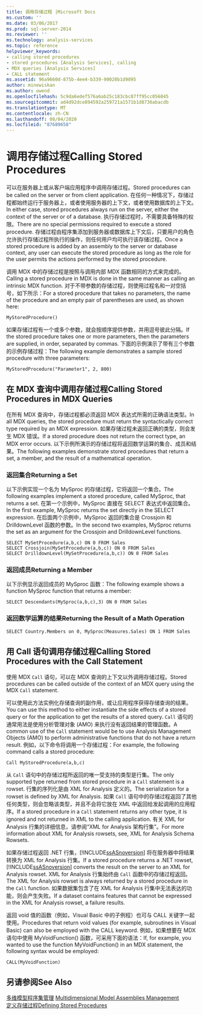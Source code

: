 ```yaml
---
title: 调用存储过程 |Microsoft Docs
ms.custom: ''
ms.date: 03/06/2017
ms.prod: sql-server-2014
ms.reviewer: ''
ms.technology: analysis-services
ms.topic: reference
helpviewer_keywords:
- calling stored procedures
- stored procedures [Analysis Services], calling
- MDX queries [Analysis Services]
- CALL statement
ms.assetid: 96a9660d-875b-4ee4-b339-90020b1d9895
author: minewiskan
ms.author: owend
ms.openlocfilehash: 5c9da6edef576a6ab25c183cbc87ff95cc056845
ms.sourcegitcommit: ad4d92dce894592a259721a1571b1d8736abacdb
ms.translationtype: MT
ms.contentlocale: zh-CN
ms.lasthandoff: 08/04/2020
ms.locfileid: "87689658"
---
```

# <a name="calling-stored-procedures"></a><span data-ttu-id="ada98-102">调用存储过程</span><span class="sxs-lookup"><span data-stu-id="ada98-102">Calling Stored Procedures</span></span>
  <span data-ttu-id="ada98-103">可以在服务器上或从客户端应用程序中调用存储过程。</span><span class="sxs-lookup"><span data-stu-id="ada98-103">Stored procedures can be called on the server or from client application.</span></span> <span data-ttu-id="ada98-104">在任何一种情况下，存储过程都始终运行于服务器上，或者使用服务器的上下文，或者使用数据库的上下文。</span><span class="sxs-lookup"><span data-stu-id="ada98-104">In either case, stored procedures always run on the server, either the context of the server or of a database.</span></span> <span data-ttu-id="ada98-105">执行存储过程时，不需要具备特殊的权限。</span><span class="sxs-lookup"><span data-stu-id="ada98-105">There are no special permissions required to execute a stored procedure.</span></span> <span data-ttu-id="ada98-106">存储过程由程序集添加到服务器或数据库上下文后，只要用户的角色允许执行存储过程所执行的操作，则任何用户均可执行该存储过程。</span><span class="sxs-lookup"><span data-stu-id="ada98-106">Once a stored procedure is added by an assembly to the server or database context, any user can execute the stored procedure as long as the role for the user permits the actions performed by the stored procedure.</span></span>  
  
 <span data-ttu-id="ada98-107">调用 MDX 中的存储过程是按照与调用内部 MDX 函数相同的方式来完成的。</span><span class="sxs-lookup"><span data-stu-id="ada98-107">Calling a stored procedure in MDX is done in the same manner as calling an intrinsic MDX function.</span></span> <span data-ttu-id="ada98-108">对于不带参数的存储过程，则使用过程名和一对空括号，如下所示：</span><span class="sxs-lookup"><span data-stu-id="ada98-108">For a stored procedure that takes no parameters, the name of the procedure and an empty pair of parentheses are used, as shown here:</span></span>  
  
```  
MyStoredProcedure()  
```  
  
 <span data-ttu-id="ada98-109">如果存储过程有一个或多个参数，就会按顺序提供参数，并用逗号彼此分隔。</span><span class="sxs-lookup"><span data-stu-id="ada98-109">If the stored procedure takes one or more parameters, then the parameters are supplied, in order, separated by commas.</span></span> <span data-ttu-id="ada98-110">下面的示例演示了带有三个参数的示例存储过程：</span><span class="sxs-lookup"><span data-stu-id="ada98-110">The following example demonstrates a sample stored procedure with three parameters:</span></span>  
  
```  
MyStoredProcedure("Parameter1", 2, 800)  
```  
  
## <a name="calling-stored-procedures-in-mdx-queries"></a><span data-ttu-id="ada98-111">在 MDX 查询中调用存储过程</span><span class="sxs-lookup"><span data-stu-id="ada98-111">Calling Stored Procedures in MDX Queries</span></span>  
 <span data-ttu-id="ada98-112">在所有 MDX 查询中，存储过程都必须返回 MDX 表达式所需的正确语法类型。</span><span class="sxs-lookup"><span data-stu-id="ada98-112">In all MDX queries, the stored procedure must return the syntactically correct type required by an MDX expression.</span></span> <span data-ttu-id="ada98-113">如果存储过程未返回正确的类型，则会发生 MDX 错误。</span><span class="sxs-lookup"><span data-stu-id="ada98-113">If a stored procedure does not return the correct type, an MDX error occurs.</span></span> <span data-ttu-id="ada98-114">以下示例所演示的存储过程将返回数学运算的集合、成员和结果。</span><span class="sxs-lookup"><span data-stu-id="ada98-114">The following examples demonstrate stored procedures that return a set, a member, and the result of a mathematical operation.</span></span>  
  
### <a name="returning-a-set"></a><span data-ttu-id="ada98-115">返回集合</span><span class="sxs-lookup"><span data-stu-id="ada98-115">Returning a Set</span></span>  
 <span data-ttu-id="ada98-116">以下示例实现一个名为 MySproc 的存储过程，它将返回一个集合。</span><span class="sxs-lookup"><span data-stu-id="ada98-116">The following examples implement a stored procedure, called MySproc, that returns a set.</span></span> <span data-ttu-id="ada98-117">在第一个示例中，MySproc 直接在 SELECT 表达式中返回集合。</span><span class="sxs-lookup"><span data-stu-id="ada98-117">In the first example, MySproc returns the set directly in the SELECT expression.</span></span> <span data-ttu-id="ada98-118">在后面两个示例中，MySproc 返回的集合是 Crossjoin 和 DrilldownLevel 函数的参数。</span><span class="sxs-lookup"><span data-stu-id="ada98-118">In the second two examples, MySproc returns the set as an argument for the Crossjoin and DrilldownLevel functions.</span></span>  
  
```  
SELECT MySetProcedure(a,b,c) ON 0 FROM Sales  
SELECT Crossjoin(MySetProcedure(a,b,c)) ON 0 FROM Sales  
SELECT DrilldownLevel(MySetProcedure(a,b,c)) ON 0 FROM Sales  
```  
  
### <a name="returning-a-member"></a><span data-ttu-id="ada98-119">返回成员</span><span class="sxs-lookup"><span data-stu-id="ada98-119">Returning a Member</span></span>  
 <span data-ttu-id="ada98-120">以下示例显示返回成员的 MySproc 函数：</span><span class="sxs-lookup"><span data-stu-id="ada98-120">The following example shows a function MySproc function that returns a member:</span></span>  
  
```  
SELECT Descendants(MySproc(a,b,c),3) ON 0 FROM Sales  
```  
  
### <a name="returning-the-result-of-a-math-operation"></a><span data-ttu-id="ada98-121">返回数学运算的结果</span><span class="sxs-lookup"><span data-stu-id="ada98-121">Returning the Result of a Math Operation</span></span>  
  
```  
SELECT Country.Members on 0, MySproc(Measures.Sales) ON 1 FROM Sales  
```  
  
## <a name="calling-stored-procedures-with-the-call-statement"></a><span data-ttu-id="ada98-122">用 Call 语句调用存储过程</span><span class="sxs-lookup"><span data-stu-id="ada98-122">Calling Stored Procedures with the Call Statement</span></span>  
 <span data-ttu-id="ada98-123">使用 MDX `Call` 语句，可以在 MDX 查询的上下文以外调用存储过程。</span><span class="sxs-lookup"><span data-stu-id="ada98-123">Stored procedures can be called outside of the context of an MDX query using the MDX `Call` statement.</span></span>  
  
 <span data-ttu-id="ada98-124">可以使用此方法实例化存储查询的副作用，或让应用程序获得存储查询的结果。</span><span class="sxs-lookup"><span data-stu-id="ada98-124">You can use this method to either instantiate the side effects of a stored query or for the application to get the results of a stored query.</span></span> <span data-ttu-id="ada98-125">`Call` 语句的通常用法是使用分析管理对象 (AMO) 来执行没有返回结果的管理函数。</span><span class="sxs-lookup"><span data-stu-id="ada98-125">A common use of the `Call` statement would be to use Analysis Management Objects (AMO) to perform administrative functions that do not have a return result.</span></span> <span data-ttu-id="ada98-126">例如，以下命令将调用一个存储过程：</span><span class="sxs-lookup"><span data-stu-id="ada98-126">For example, the following command calls a stored procedure:</span></span>  
  
```  
Call MyStoredProcedure(a,b,c)  
```  
  
 <span data-ttu-id="ada98-127">从 `Call` 语句中的存储过程所返回的唯一受支持的类型是行集。</span><span class="sxs-lookup"><span data-stu-id="ada98-127">The only supported type returned from stored procedure in a `Call` statement is a rowset.</span></span> <span data-ttu-id="ada98-128">行集的序列化是由 XML for Analysis 定义的。</span><span class="sxs-lookup"><span data-stu-id="ada98-128">The serialization for a rowset is defined by XML for Analysis.</span></span> <span data-ttu-id="ada98-129">如果 `Call` 语句中的存储过程返回了其他任何类型，则会忽略该类型，并且不会将它放在 XML 中返回给发起调用的应用程序。</span><span class="sxs-lookup"><span data-stu-id="ada98-129">If a stored procedure in a `Call` statement returns any other type, it is ignored and not returned in XML to the calling application.</span></span> <span data-ttu-id="ada98-130">有关 XML for Analysis 行集的详细信息，请参阅“XML for Analysis 架构行集”。</span><span class="sxs-lookup"><span data-stu-id="ada98-130">For more information about XML for Analysis rowsets, see, XML for Analysis Schema Rowsets.</span></span>  
  
 <span data-ttu-id="ada98-131">如果存储过程返回 .NET 行集，[!INCLUDE[ssASnoversion](../../includes/ssasnoversion-md.md)] 将在服务器中将结果转换为 XML for Analysis 行集。</span><span class="sxs-lookup"><span data-stu-id="ada98-131">If a stored procedure returns a .NET rowset, [!INCLUDE[ssASnoversion](../../includes/ssasnoversion-md.md)] converts the result on the server to an XML for Analysis rowset.</span></span> <span data-ttu-id="ada98-132">XML for Analysis 行集始终由 `Call` 函数中的存储过程返回。</span><span class="sxs-lookup"><span data-stu-id="ada98-132">The XML for Analysis rowset is always returned by a stored procedure in the `Call` function.</span></span> <span data-ttu-id="ada98-133">如果数据集包含了在 XML for Analysis 行集中无法表达的功能，则会产生失败。</span><span class="sxs-lookup"><span data-stu-id="ada98-133">If a dataset contains features that cannot be expressed in the XML for Analysis rowset, a failure results.</span></span>  
  
 <span data-ttu-id="ada98-134">返回 void 值的函数（例如，Visual Basic 中的子例程）也可与 CALL 关键字一起使用。</span><span class="sxs-lookup"><span data-stu-id="ada98-134">Procedures that return void values (for example, subroutines in Visual Basic) can also be employed with the CALL keyword.</span></span> <span data-ttu-id="ada98-135">例如，如果想要在 MDX 语句中使用 MyVoidFunction() 函数，可采用下面的语法：</span><span class="sxs-lookup"><span data-stu-id="ada98-135">If, for example, you wanted to use the function MyVoidFunction() in an MDX statement, the following syntax would be employed:</span></span>  
  
```  
CALL(MyVoidFunction)  
```  
  
## <a name="see-also"></a><span data-ttu-id="ada98-136">另请参阅</span><span class="sxs-lookup"><span data-stu-id="ada98-136">See Also</span></span>  
 <span data-ttu-id="ada98-137">[多维模型程序集管理](../multidimensional-models/multidimensional-model-assemblies-management.md) </span><span class="sxs-lookup"><span data-stu-id="ada98-137">[Multidimensional Model Assemblies Management](../multidimensional-models/multidimensional-model-assemblies-management.md) </span></span>  
 [<span data-ttu-id="ada98-138">定义存储过程</span><span class="sxs-lookup"><span data-stu-id="ada98-138">Defining Stored Procedures</span></span>](../multidimensional-models-extending-olap-stored-procedures/defining-stored-procedures.md)  
  
  

